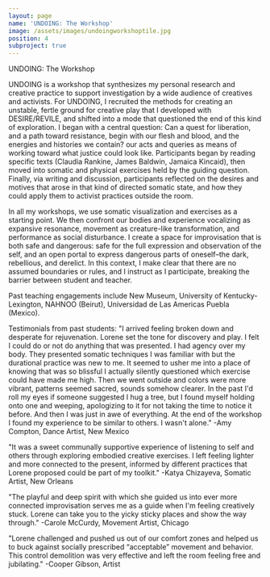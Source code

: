 ```yaml
---
layout: page
name: 'UNDOING: The Workshop'
image: /assets/images/undoingworkshoptile.jpg
position: 4
subproject: true
---
```


UNDOING: The Workshop

UNDOING is a workshop that synthesizes my personal research and creative practice to support investigation by a wide audience of creatives and activists. For UNDOING, I recruited the methods for creating an unstable, fertle ground for creative play that I developed with DESIRE/REVILE, and shifted into a mode that questioned the end of this kind of exploration. I began with a central question: Can a quest for liberation, and a path toward resistance, begin with our flesh and blood, and the energies and histories we contain? our acts and queries as means of working toward what justice could look like. Participants began by reading specific texts (Claudia Rankine, James Baldwin, Jamaica Kincaid), then moved into somatic and physical exercises held by the guiding question. Finally, via writing and discussion, participants reflected on the desires and motives that arose in that kind of directed somatic state, and how they could apply them to activist practices outside the room.

In all my workshops, we use somatic visualization and exercises as a starting point. We then confront our bodies and experience vocalizing as expansive resonance, movement as creature-like transformation, and performance as social disturbance. I create a space for improvisation that is both safe and dangerous: safe for the full expression and observation of the self, and an open portal to express dangerous parts of oneself–the dark, rebellious, and derelict. In this context, I make clear that there are no assumed boundaries or rules, and I instruct as I participate, breaking the barrier between student and teacher.

Past teaching engagements include New Museum, University of Kentucky-Lexington, NAHNOO (Beirut), Universidad de Las Americas Puebla (Mexico).



Testimonials from past students:
"I arrived feeling broken down and desperate for rejuvenation. Lorene set the tone for discovery and play. I felt I could do or not do anything that was presented. I had agency over my body. They presented somatic techniques I was familiar with but the durational practice was new to me. It seemed to usher me into a place of knowing that was so blissful I actually silently questioned which exercise could have made me high. Then we went outside and colors were more vibrant, patterns seemed sacred, sounds somehow clearer. In the past I'd roll my eyes if someone suggested I hug a tree, but I found myself holding onto one and weeping, apologizing to it for not taking the time to notice it before. And then I was just in awe of everything. At the end of the workshop I found my experience to be similar to others. I wasn't alone." -Amy Compton, Dance Artist, New Mexico

"It was a sweet communally supportive experience of listening to self and others through exploring embodied creative exercises. I left feeling lighter and more connected to the present, informed by different practices that Lorene proposed could be part of my toolkit." -Katya Chizayeva, Somatic Artist, New Orleans

"The playful and deep spirit with which she guided us into ever more connected improvisation serves me as a guide when I'm feeling creatively stuck. Lorene can take you to the yicky sticky places and show the way through." -Carole McCurdy, Movement Artist, Chicago

"Lorene challenged and pushed us out of our comfort zones and helped us to buck against socially prescribed “acceptable” movement and behavior. This control demolition was very effective and left the room feeling free and jubilating." -Cooper Gibson, Artist



